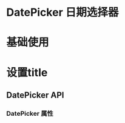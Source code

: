 <script setup>
import Default from './default.vue'
import API from './api.vue'
import TitleDemo from './title.vue'
</script>

# DatePicker 日期选择器

# 基础使用
<Preview comp-name="DatePicker" demo-name="default">
  <Default />
</Preview>

# 设置title
<Preview comp-name="DatePicker" demo-name="title">
  <TitleDemo />
</Preview>

## DatePicker API

<API />

### DatePicker 属性
